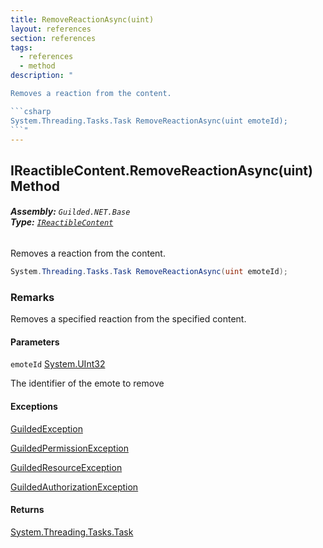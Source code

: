 ```yaml
---
title: RemoveReactionAsync(uint)
layout: references
section: references
tags:
  - references
  - method
description: "

Removes a reaction from the content.

```csharp
System.Threading.Tasks.Task RemoveReactionAsync(uint emoteId);
```"
---
```


## IReactibleContent.RemoveReactionAsync(uint) Method
###### **Assembly:** `Guilded.NET.Base`<br/>**Type:** [`IReactibleContent`](IReactibleContent 'Guilded.NET.Base.Content.IReactibleContent')

Removes a reaction from the content.

```csharp
System.Threading.Tasks.Task RemoveReactionAsync(uint emoteId);
```

### Remarks
  
Removes a specified reaction from the specified content.
#### Parameters

<a name='Guilded.NET.Base.Content.IReactibleContent.RemoveReactionAsync(uint).emoteId'></a>

`emoteId` [System.UInt32](https://docs.microsoft.com/en-us/dotnet/api/System.UInt32 'System.UInt32')

The identifier of the emote to remove

#### Exceptions

[GuildedException](GuildedException 'Guilded.NET.Base.GuildedException')

[GuildedPermissionException](GuildedPermissionException 'Guilded.NET.Base.GuildedPermissionException')

[GuildedResourceException](GuildedResourceException 'Guilded.NET.Base.GuildedResourceException')

[GuildedAuthorizationException](GuildedAuthorizationException 'Guilded.NET.Base.GuildedAuthorizationException')

#### Returns
[System.Threading.Tasks.Task](https://docs.microsoft.com/en-us/dotnet/api/System.Threading.Tasks.Task 'System.Threading.Tasks.Task')